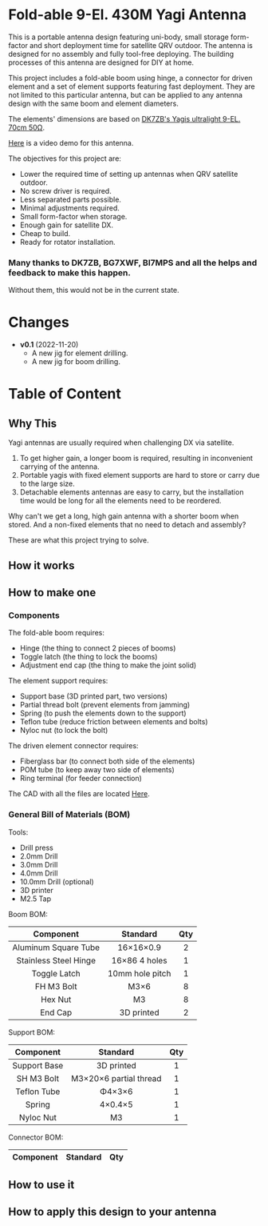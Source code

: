 Fold-able 9-El. 430M Yagi Antenna
==

This is a portable antenna design featuring uni-body, small storage form-factor and short deployment time for satellite QRV outdoor. The antenna is designed for no assembly and fully tool-free deploying. The building processes of this antenna are designed for DIY at home. 

This project includes a fold-able boom using hinge, a connector for driven element and a set of element supports featuring fast deployment. They are not limited to this particular antenna, but can be applied to any antenna design with the same boom and element diameters.

The elements' dimensions are based on [DK7ZB's Yagis ultralight 9-EL. 70cm 50Ω](https://www.qsl.net/dk7zb/start1.htm).

[Here](https://www.bilibili.com/video/BV12W4y1s754/?spm_id_from=333.999.0.0) is a video demo for this antenna.


The objectives for this project are:

- Lower the required time of setting up antennas when QRV satellite outdoor.
- No screw driver is required.
- Less separated parts possible.
- Minimal adjustments required.
- Small form-factor when storage.
- Enough gain for satellite DX.
- Cheap to build.
- Ready for rotator installation.

### Many thanks to DK7ZB, BG7XWF, BI7MPS and all the helps and feedback to make this happen.

Without them, this would not be in the current state.

# Changes

- **v0.1** (2022-11-20)
	- A new jig for element drilling.
	- A new jig for boom drilling.


# Table of Content


## Why This

Yagi antennas are usually required when challenging DX via satellite. 

1. To get higher gain, a longer boom is required, resulting in inconvenient carrying of the antenna.
2. Portable yagis with fixed element supports are hard to store or carry due to the large size.
3. Detachable elements antennas are easy to carry, but the installation time would be long for all the elements need to be reordered.

Why can't we get a long, high gain antenna with a shorter boom when stored. And a non-fixed elements that no need to detach and assembly?

These are what this project trying to solve.

## How it works



## How to make one

### Components

The fold-able boom requires:

- Hinge (the thing to connect 2 pieces of booms)
- Toggle latch (the thing to lock the booms)
- Adjustment end cap (the thing to make the joint solid)

The element support requires:

- Support base (3D printed part, two versions)
- Partial thread bolt (prevent elements from jamming)
- Spring (to push the elements down to the support)
- Teflon tube (reduce friction between elements and bolts)
- Nyloc nut (to lock the bolt)

The driven element connector requires:

- Fiberglass bar (to connect both side of the elements)
- POM tube (to keep away two side of elements)
- Ring terminal (for feeder connection)

The CAD with all the files are located [Here](./CAD).

### General Bill of Materials (BOM)

Tools:

- Drill press
- 2.0mm Drill
- 3.0mm Drill
- 4.0mm Drill
- 10.0mm Drill (optional)
- 3D printer
- M2.5 Tap

Boom BOM:

|Component				|Standard		|Qty	|
|:---------------------:|:-------------:|:-----:|
|Aluminum Square Tube	|16×16×0.9		|2		|
|Stainless Steel Hinge	|16×86 4 holes	|1		|
|Toggle Latch			|10mm hole pitch|1		|
|FH M3 Bolt				|M3×6			|8		|
|Hex Nut				|M3				|8		|
|End Cap				|3D printed		|2		|

Support BOM:

|Component		|Standard				|Qty	|
|:-------------:|:---------------------:|:-----:|
|Support Base	|3D printed				|1		|
|SH M3 Bolt		|M3×20×6 partial thread	|1		|
|Teflon Tube	|Φ4×3×6			|1		|
|Spring			|4×0.4×5				|1		|
|Nyloc Nut		|M3						|1		|

Connector BOM:

|Component		|Standard				|Qty	|
|:-------------:|:---------------------:|:-----:|



## How to use it

## How to apply this design to your antenna









 




